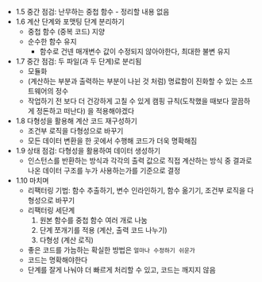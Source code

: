 - 1.5 중간 점검: 난무하는 중첩 함수 - 정리할 내용 없음
- 1.6 계산 단계와 포맷팅 단계 분리하기
  - 중첩 함수 (중복 코드) 지양
  - 순수한 함수 유지
    - 함수로 건넨 매개변수 값이 수정되지 않아야한다, 최대한 불변 유지
- 1.7 중간 점검: 두 파일(과 두 단계)로 분리됨
  - 모듈화
  - (계산하는 부분과 출력하는 부분이 나뉜 것 처럼) 명료함이 진화할 수 있는 소프트웨어의 정수
  - 작업하기 전 보다 더 건강하게 고칠 수 있게 캠핑 규칙(도착했을 때보다 깔끔하게 정돈하고 떠난다) 을 적용해야겠다
- 1.8 다형성을 활용해 계산 코드 재구성하기
  - 조건부 로직을 다형성으로 바꾸기
  - 모든 데이터 변환을 한 곳에서 수행해 코드가 더욱 명확해짐
- 1.9 상태 점검: 다형성을 활용하여 데이터 생성하기
  - 인스턴스를 반환하는 방식과 각각의 출력 값으로 직접 계산하는 방식 중 결과로 나온 데이터 구조를 누가 사용하는가를 기준으로 결정
- 1.10 마치며
  - 리팩터링 기법: 함수 추출하기, 변수 인라인하기, 함수 옮기기, 조건부 로직을 다형성으로 바꾸기
  - 리팩터링 세단계
    1. 원본 함수를 중첩 함수 여러 개로 나눔
    2. 단계 쪼개기를 적용 (계산, 출력 코드 나누기)
    3. 다형성 (계산 로직)
  - 좋은 코드를 가늠하는 확실한 방법은 `얼마나 수정하기 쉬운가`
  - 코드는 명확해야한다
  - 단계를 잘게 나눠야 더 빠르게 처리할 수 있고, 코드는 깨지지 않음
